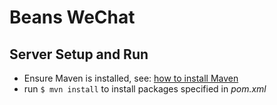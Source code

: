 # Beans WeChat

## Server Setup and Run

- Ensure Maven is installed, see: [how to install Maven](https://maven.apache.org/install.html)
- run `$ mvn install` to install packages specified in _pom.xml_